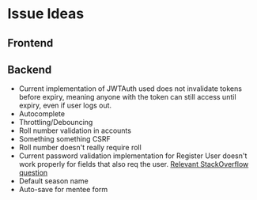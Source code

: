 # Issue Ideas

## Frontend

## Backend

- Current implementation of JWTAuth used does not invalidate tokens before expiry, meaning anyone with the token can still access until expiry, even if user logs out.
- Autocomplete
- Throttling/Debouncing
- Roll number validation in accounts
- Something something CSRF
- Roll number doesn't really require roll
- Current password validation implementation for Register User doesn't work properly for fields that also req the user. [Relevant StackOverflow question](https://stackoverflow.com/questions/36414804/integrate-django-password-validators-with-django-rest-framework-validate-passwor)
- Default season name
- Auto-save for mentee form
